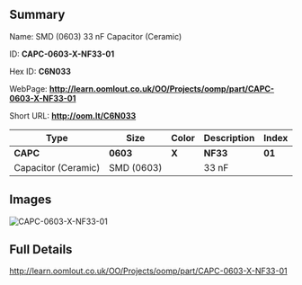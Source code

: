 

## Summary
 
Name:  SMD (0603) 33 nF Capacitor (Ceramic) 

ID: __CAPC-0603-X-NF33-01__

Hex ID: __C6N033__

WebPage: __http://learn.oomlout.co.uk/OO/Projects/oomp/part/CAPC-0603-X-NF33-01__

Short URL: __http://oom.lt/C6N033__


| Type   | Size   | Color   | Description   | Index   |    
| ----- | ------   | ------   | -----   | ----   |    
| __CAPC__   					| __0603__   					| __X__    						| __NF33__    					| __01__ |    
| Capacitor (Ceramic)		| SMD (0603)	| 		| 33 nF	| 	|

## Images
![CAPC-0603-X-NF33-01](http://oomlout.com/oomp-gen/parts/CAPC-0603-X-NF33-01/CAPC-0603-X-NF33-01_420.jpg)

## Full Details

 http://learn.oomlout.co.uk/OO/Projects/oomp/part/CAPC-0603-X-NF33-01

